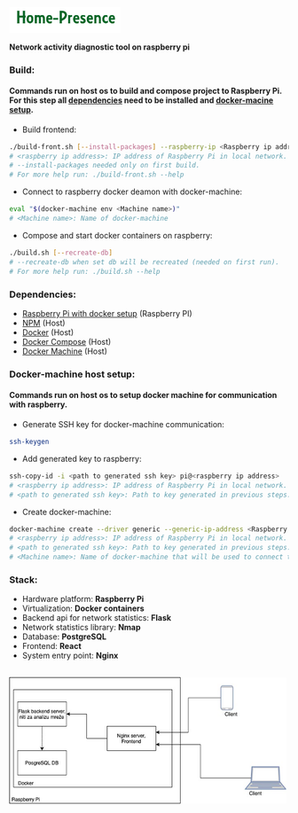 <img src="img/logo.png" width="200"/>

<b>Network activity diagnostic tool on raspberry pi</b>
<br/>


### Build:
#### Commands run on host os to build and compose project to Raspberry Pi. For this step all [dependencies](#dependencies) need to be installed and [docker-macine setup](#docker-machine-host-setup).

 * Build frontend:
``` bash
./build-front.sh [--install-packages] --raspberry-ip <Raspberry ip address>
# <raspberry ip address>: IP address of Raspberry Pi in local network.
# --install-packages needed only on first build.
# For more help run: ./build-front.sh --help
```

 * Connect to raspberry docker deamon with docker-machine:
``` bash
eval "$(docker-machine env <Machine name>)"
# <Machine name>: Name of docker-machine
```

 * Compose and start docker containers on raspberry:
``` bash
./build.sh [--recreate-db]
# --recreate-db when set db will be recreated (needed on first run).
# For more help run: ./build.sh --help
```


### Dependencies:
 * [Raspberry Pi with docker setup](https://github.com/MrLaki5/How-to-101/blob/master/raspberry_101.MD#docker-instalation) (Raspberry PI) 
 * [NPM](https://www.npmjs.com/) (Host)
 * [Docker](https://www.docker.com/) (Host)
 * [Docker Compose](https://docs.docker.com/compose/install/) (Host)
 * [Docker Machine](https://docs.docker.com/machine/install-machine/) (Host)


### Docker-machine host setup:
#### Commands run on host os to setup docker machine for communication with raspberry.

 * Generate SSH key for docker-machine communication:
``` bash
ssh-keygen
```

 * Add generated key to raspberry:
``` bash
ssh-copy-id -i <path to generated ssh key> pi@<raspberry ip address>
# <raspberry ip address>: IP address of Raspberry Pi in local network.
# <path to generated ssh key>: Path to key generated in previous steps.
```

 * Create docker-machine:
``` bash
docker-machine create --driver generic --generic-ip-address <Raspberry ip address> --generic-ssh-user pi --generic-ssh-key <path to generated ssh key> --engine-storage-driver overlay2 <Machine name>
# <raspberry ip address>: IP address of Raspberry Pi in local network.
# <path to generated ssh key>: Path to key generated in previous steps.
# <Machine name>: Name of docker-machine that will be used to connect to Raspberry.
```


### Stack:
 * Hardware platform: <b>Raspberry Pi</b>
 * Virtualization: <b>Docker containers</b>
 * Backend api for network statistics: <b>Flask</b>
 * Network statistics library: <b>Nmap</b>
 * Database: <b>PostgreSQL</b>
 * Frontend: <b>React</b>
 * System entry point: <b>Nginx</b>

<br/>
<img src="img/gitImg.png" width="500"/>




